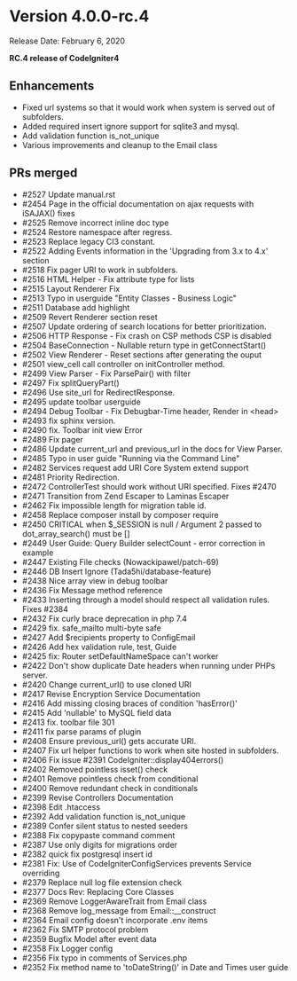 # Version 4.0.0-rc.4

Release Date: February 6, 2020

**RC.4 release of CodeIgniter4**

<div class="contents" local="" depth="2">

</div>

## Enhancements

- Fixed url systems so that it would work when system is served out of
  subfolders.
- Added required insert ignore support for sqlite3 and mysql.
- Add validation function <span class="title-ref">is_not_unique</span>
- Various improvements and cleanup to the Email class

## PRs merged

- \#2527 Update manual.rst
- \#2454 Page in the official documentation on ajax requests with
  iSAJAX() fixes
- \#2525 Remove incorrect inline doc type
- \#2524 Restore namespace after regress.
- \#2523 Replace legacy CI3 constant.
- \#2522 Adding Events information in the 'Upgrading from 3.x to 4.x'
  section
- \#2518 Fix pager URI to work in subfolders.
- \#2516 HTML Helper - Fix attribute type for lists
- \#2515 Layout Renderer Fix
- \#2513 Typo in userguide "Entity Classes - Business Logic"
- \#2511 Database add highlight
- \#2509 Revert Renderer section reset
- \#2507 Update ordering of search locations for better prioritization.
- \#2506 HTTP Response - Fix crash on CSP methods CSP is disabled
- \#2504 BaseConnection - Nullable return type in getConnectStart()
- \#2502 View Renderer - Reset sections after generating the ouput
- \#2501 view_cell call controller on initController method.
- \#2499 View Parser - Fix ParsePair() with filter
- \#2497 Fix splitQueryPart()
- \#2496 Use site_url for RedirectResponse.
- \#2495 update toolbar userguide
- \#2494 Debug Toolbar - Fix Debugbar-Time header, Render in \<head\>
- \#2493 fix sphinx version.
- \#2490 fix. Toolbar init view Error
- \#2489 Fix pager
- \#2486 Update current_url and previous_url in the docs for View
  Parser.
- \#2485 Typo in user guide "Running via the Command Line"
- \#2482 Services request add URI Core System extend support
- \#2481 Priority Redirection.
- \#2472 ControllerTest should work without URI specified. Fixes \#2470
- \#2471 Transition from Zend Escaper to Laminas Escaper
- \#2462 Fix impossible length for migration table id.
- \#2458 Replace <span class="title-ref">composer install</span> by
  <span class="title-ref">composer require</span>
- \#2450 CRITICAL when \$\_SESSION is null / Argument 2 passed to
  dot_array_search() must be \[\]
- \#2449 User Guide: Query Builder selectCount - error correction in
  example
- \#2447 Existing File checks (Nowackipawel/patch-69)
- \#2446 DB Insert Ignore (Tada5hi/database-feature)
- \#2438 Nice array view in debug toolbar
- \#2436 Fix Message method reference
- \#2433 Inserting through a model should respect all validation rules.
  Fixes \#2384
- \#2432 Fix curly brace deprecation in php 7.4
- \#2429 fix. safe_mailto multi-byte safe
- \#2427 Add \$recipients property to ConfigEmail
- \#2426 Add hex validation rule, test, Guide
- \#2425 fix: Router setDefaultNameSpace can't worker
- \#2422 Don't show duplicate Date headers when running under PHPs
  server.
- \#2420 Change current_url() to use cloned URI
- \#2417 Revise Encryption Service Documentation
- \#2416 Add missing closing braces of condition 'hasError()'
- \#2415 Add 'nullable' to MySQL field data
- \#2413 fix. toolbar file 301
- \#2411 fix parse params of plugin
- \#2408 Ensure previous_url() gets accurate URI.
- \#2407 Fix url helper functions to work when site hosted in
  subfolders.
- \#2406 Fix issue \#2391 CodeIgniter::display404errors()
- \#2402 Removed pointless isset() check
- \#2401 Remove pointless check from conditional
- \#2400 Remove redundant check in conditionals
- \#2399 Revise Controllers Documentation
- \#2398 Edit .htaccess
- \#2392 Add validation function
  <span class="title-ref">is_not_unique</span>
- \#2389 Confer silent status to nested seeders
- \#2388 Fix copypaste command comment
- \#2387 Use only digits for migrations order
- \#2382 quick fix postgresql insert id
- \#2381 Fix: Use of CodeIgniterConfigServices prevents Service
  overriding
- \#2379 Replace null log file extension check
- \#2377 Docs Rev: Replacing Core Classes
- \#2369 Remove LoggerAwareTrait from Email class
- \#2368 Remove log_message from Email::\_\_construct
- \#2364 Email config doesn't incorporate .env items
- \#2362 Fix SMTP protocol problem
- \#2359 Bugfix Model after event data
- \#2358 Fix Logger config
- \#2356 Fix typo in comments of Services.php
- \#2352 Fix method name to 'toDateString()' in Date and Times user
  guide
